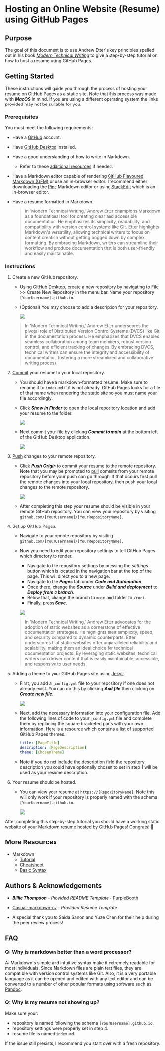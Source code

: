 # Hosting an Online Website (Resume) using GitHub Pages

## Purpose

The goal of this document is to use Andrew Etter's key principles spelled out in his book [*Modern Technical Writing*](https://www.amazon.ca/Modern-Technical-Writing-Introduction-Documentation-ebook/dp/B01A2QL9SS) to give a step-by-step tutorial on how to host a resume using GitHub Pages.

## Getting Started

These instructions will guide you through the process of hosting your resume on GitHub Pages as a static site. Note that this process was made with ***MacOS*** in mind. If you are using a different operating system the links provided may not be suitable for you. 

### Prerequisites

You must meet the following requirements:

- Have a [GitHub](https://docs.github.com/en/get-started/start-your-journey/creating-an-account-on-github) account.
- Have [GitHub Desktop](https://desktop.github.com) installed.
- Have a good understanding of how to write in Markdown.
    - Refer to these [additional resources](#More-Resources) if needed.
- Have a Markdown editor capable of rendering [GitHub Flavoured Markdown (GFM)](https://github.github.com/gfm/) or use an in-browser editor. I recommend either downloading the [Pine](https://lukakerr.github.io/Pine/) Markdown editor or using [StackEdit](https://stackedit.io/) which is an in-browser editor.
- Have a resume formatted in Markdown.

    > In 'Modern Technical Writing,' Andrew Etter champions Markdown as a foundational tool for creating clear and accessible documentation. He emphasizes its simplicity, readability, and compatibility with version control systems like Git. Etter highlights Markdown's versatility, allowing technical writers to focus on content creation without getting bogged down by complex formatting. By embracing Markdown, writers can streamline their workflow and produce documentation that is both user-friendly and easily maintainable.

### Instructions

1. Create a new GitHub repository.

    - Using GitHub Desktop, create a new repository by navigating to File >> Create New Repository in the menu bar. Name your repository `[YourUsername].github.io`.
    - (Optional) You may choose to add a description for your repository.

        ![](Images/CreateNewRepository.png)
  
    > In 'Modern Technical Writing,' Andrew Etter underscores the pivotal role of Distributed Version Control Systems (DVCS) like Git in the documentation process. He emphasizes that DVCS enables seamless collaboration among team members, robust version control, and efficient tracking of changes. By embracing DVCS, technical writers can ensure the integrity and accessibility of documentation, fostering a more streamlined and collaborative writing process.

2. [Commit](https://github.com/git-guides/git-commit) your resume to your local repository.

    - You should have a markdown-formatted resume. Make sure to rename it to `index.md` if it is not already. GitHub Pages looks for a file of that name when rendering the static site so you must name your file accordingly.
    - Click ***Show in Finder*** to open the local repository location and add your resume to the folder.
 
        ![](Images/OpenRepoInFinder.png)

    - Next commit your file by clicking ***Commit to main*** at the bottom left of the GitHub Desktop application.

        ![](Images/CommitToMain.png)

3. [Push](https://github.com/git-guides/git-push) changes to your remote repository.

    - Click ***Push Origin*** to commit your resume to the remote repository. Note that you may be prompted to [pull](https://github.com/git-guides/git-pull) commits from your remote repository before your push can go through. If that occurs first pull the remote changes into your local repository, then push your local changes to the remote repository. 

        ![](Images/PushToOrigin.png)

    - After completing this step your resume should be visible in your remote GitHub repository. You can view your repository by visiting `github.com/[YourUsername]/[YourRepositoryName]`.

4. Set up GitHub Pages.

    - Navigate to your remote repository by visiting `github.com/[YourUsername]/[YourRepositoryName]`.
    - Now you need to edit your repository settings to tell GitHub Pages which directory to render.
        - Navigate to the repository settings by pressing the *settings* button which is located in the navigation bar at the top of the page. This will direct you to a new page.
        - Navigate to the ***Pages*** tab under ***Code and Automation***.
        - Once there, change the ***Source*** under ***Build and deployment*** to ***Deploy from a branch***.
        - Below that, change the branch to `main` and folder to `/root`.
        - Finally, press ***Save***.

        ![](Images/GithubPages.png)

    > In 'Modern Technical Writing,' Andrew Etter advocates for the adoption of static websites as a cornerstone of effective documentation strategies. He highlights their simplicity, speed, and security compared to dynamic counterparts. Etter underscores that static websites offer unparalleled reliability and scalability, making them an ideal choice for technical documentation projects. By leveraging static websites, technical writers can deliver content that is easily maintainable, accessible, and responsive to user needs.

5. Adding a theme to your GitHub Pages site using [Jekyll](https://jekyllrb.com).

    - First, you add a `_config.yml` file to your repository if one does not already exist. You can do this by clicking ***Add file*** then clicking on ***Create new file***.

        ![](Images/AddFile.png)

    - Next, add the necessary information into your configuration file. Add the following lines of code to your `_config.yml` file and complete them by replacing the square bracketed parts with your own information. [Here](https://pages.github.com/themes/) is a resource which contains a list of supported GitHub Pages themes.
  
      ```yml
      title: [PageTitle]
      description: [PageDescription]
      theme: [ChosenTheme]
      ```
      
    - Note if you do not include the description field the repository description you could have optionally chosen to set in step 1 will be used as your resume description.
    
6. Your resume should be hosted.
    
    - You can view your resume at `https://[RepositoryName]`. Note this will only work if your repository is properly named with the schema `[YourUsername].github.io`.

        ![](Images/Resume.gif)

After completing this step-by-step tutorial you should have a working static website of your Markdown resume hosted by GitHub Pages! 
Congrats! 🥳

## More Resources

- Markdown
    - [Tutorial](https://www.markdowntutorial.com)
    - [Cheatsheet](https://www.markdownguide.org/cheat-sheet/)
    - [Basic Syntax](https://docs.github.com/en/get-started/writing-on-github/getting-started-with-writing-and-formatting-on-github/basic-writing-and-formatting-syntax)

## Authors & Acknowledgements

- ***Billie Thompson*** - *Provided README Template* - [PurpleBooth](https://github.com/PurpleBooth)

- [Casual-markdown-cv](https://github.com/casualwriter/casual-markdown-cv/blob/main/resume.md) - *Provided Resume Template*
- A special thank you to Saida Sanon and Yuze Chen for their help during the peer review process!

## FAQ

### Q: Why is markdown better than a word processor?

A: Markdown's simple and intuitive syntax make it extremely readable for most individuals. Since Markdown files are plain text files, they are compatible with version control systems like Git. Also, it is a very portable language as it can be opened and edited with any text editor and can be converted to a number of other popular formats using software such as [Pandoc](https://pandoc.org).

### Q: Why is my resume not showing up?

Make sure your:
- repository is named following the schema `[YourUsername].github.io`.
- repository settings were properly set in step 4.
- resume file is named `index.md`.

If the issue still presists, I recommend you start over with a fresh repository.
